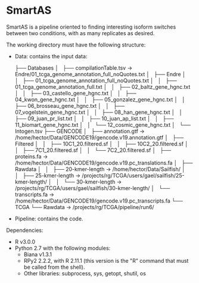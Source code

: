 SmartAS
=======

SmartAS is a pipeline oriented to finding interesting isoform switches between two conditions, with as many replicates as desired.

The working directory must have the following structure:

* Data: contains the input data:

	├── Databases
	│   ├── compilationTable.tsv -> Endre/01_tcga_genome_annotation_full_noQuotes.txt
	│   ├── Endre
	│   │   ├── 01_tcga_genome_annotation_full_noQuotes.txt
	│   │   ├── 01_tcga_genome_annotation_full.txt
	│   │   ├── 02_baltz_gene_hgnc.txt
	│   │   ├── 03_castello_gene_hgnc.txt
	│   │   ├── 04_kwon_gene_hgnc.txt
	│   │   ├── 05_gonzalez_gene_hgnc.txt
	│   │   ├── 06_brosseau_gene_hgnc.txt
	│   │   ├── 07_vogelstein_gene_hgnc.txt
	│   │   ├── 08_han_gene_hgnc.txt
	│   │   ├── 09_juan_pr_list.txt
	│   │   ├── 10_juan_ap_list.txt
	│   │   ├── 11_biomart_gene_hgnc.txt
	│   │   └── 12_cosmic_gene_hgnc.txt
	│   └── Intogen.tsv
	├── GENCODE
	│   ├── annotation.gtf -> /home/hector/Data/GENCODE19/gencode.v19.annotation.gtf
	│   ├── Filtered
	│   │   ├── 10C1_20.filtered.sf
	│   │   ├── 10C2_20.filtered.sf
	│   │   ├── 7C1_20.filtered.sf
	│   │   └── 7C2_20.filtered.sf
	│   ├── proteins.fa -> /home/hector/Data/GENCODE19/gencode.v19.pc_translations.fa
	│   ├── Rawdata
	│   │   ├── 20-kmer-length -> /home/hector/Data/Sailfish/
	│   │   ├── 25-kmer-length -> /projects/rg/TCGA/users/gael/sailfish/25-kmer-length/
	│   │   └── 30-kmer-length -> /projects/rg/TCGA/users/gael/sailfish/30-kmer-length/
	│   └── transcripts.fa -> /home/hector/Data/GENCODE19/gencode.v19.pc_transcripts.fa
	└── TCGA
	    └── Rawdata -> /projects/rg/TCGA/pipeline/run6/

* Pipeline: contains the code.

Dependencies:

* R v3.0.0
* Python 2.7 with the following modules:
	* Biana v1.3.1
	* RPy2 2.2.2, with R 2.11.1 (this version is the "R" command that must be called from the shell).
	* Other libraries: subprocess, sys, getopt, shutil, os